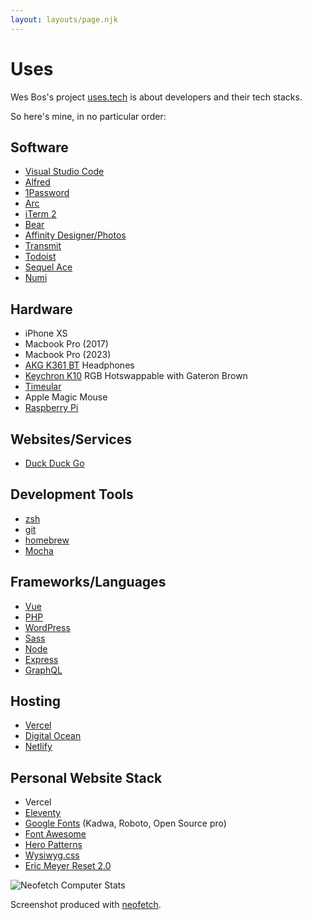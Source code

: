 ```yaml
---
layout: layouts/page.njk
---
```


# Uses

Wes Bos's project [uses.tech](https://uses.tech) is about developers and their tech stacks.

So here's mine, in no particular order:

## Software

- [Visual Studio Code](https://code.visualstudio.com/)
- [Alfred](https://www.alfredapp.com/)
- [1Password](https://1password.com/)
- [Arc](https://arc.net/)
- [iTerm 2](https://iterm2.com/)
- [Bear](https://bear.app/)
- [Affinity Designer/Photos](https://affinity.serif.com/)
- [Transmit](https://www.panic.com/transmit/)
- [Todoist](https://todoist.com/)
- [Sequel Ace](https://sequelace.com/)
- [Numi](https://numi.app/)

## Hardware

- iPhone XS
- Macbook Pro (2017)
- Macbook Pro (2023)
- [AKG K361 BT](https://www.akg.com/Headphones/Professional%20Headphones/K361-.html) Headphones
- [Keychron K10](https://www.keychron.com/collections/normal-profile-keyboards/products/keychron-k10-wireless-mechanical-keyboard?variant=39426676293721) RGB Hotswappable with Gateron Brown
- [Timeular](https://timeular.com/)
- Apple Magic Mouse
- [Raspberry Pi](https://www.raspberrypi.org/)

## Websites/Services

- [Duck Duck Go](https://duckduckgo.com/)

## Development Tools

- [zsh](https://ohmyz.sh/)
- [git](https://git-scm.com/)
- [homebrew](https://brew.sh/)
- [Mocha](https://mochajs.org/)

## Frameworks/Languages

- [Vue](https://vuejs.org/)
- [PHP](https://www.php.net/)
- [WordPress](https://wordpress.org)
- [Sass](https://sass-lang.com/)
- [Node](https://nodejs.org/)
- [Express](https://expressjs.com/)
- [GraphQL](https://graphql.org/)

## Hosting

- [Vercel](https://vercel.com/)
- [Digital Ocean](https://digitalocean.com)
- [Netlify](https://netlify.com)

## Personal Website Stack

- Vercel
- [Eleventy](https://www.11ty.dev/)
- [Google Fonts](https://fonts.google.com) (Kadwa, Roboto, Open Source pro)
- [Font Awesome](https://fontawesome.com)
- [Hero Patterns](https://www.heropatterns.com/)
- [Wysiwyg.css](https://jgthms.com/wysiwyg.css/)
- [Eric Meyer Reset 2.0](https://cssreset.com/scripts/eric-meyer-reset-css/)

![Neofetch Computer Stats](/img/neofetch.png "a screenshot of terminal output showcasing my computer's stats from the terminal command 'neofetch'")

Screenshot produced with [neofetch](https://github.com/dylanaraps/neofetch).
